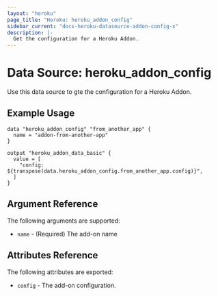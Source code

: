 ```yaml
---
layout: "heroku"
page_title: "Heroku: heroku_addon_config"
sidebar_current: "docs-heroku-datasource-addon-config-x"
description: |-
  Get the configuration for a Heroku Addon.
---
```


# Data Source: heroku_addon_config

Use this data source to gte the configuration for a Heroku Addon.

## Example Usage

```hcl
data "heroku_addon_config" "from_another_app" {
  name = "addon-from-another-app"
}

output "heroku_addon_data_basic" {
  value = [
    "config: ${transpose(data.heroku_addon_config.from_another_app.config)}",
  ]
}
```

## Argument Reference

The following arguments are supported:

* `name` - (Required) The add-on name

## Attributes Reference

The following attributes are exported:

* `config` - The add-on configuration.
